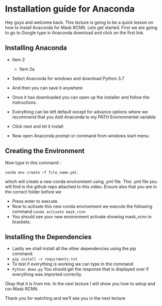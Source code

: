 # Installation guide for Anaconda
Hey guys and welcome back. This lecture is going to be a quick lesson on how to install Anaconda for Mask RCNN. Lets get started. 
First we are going to go to Google type in Anaconda download and click on the first link.
## Installing Anaconda 

* Item 2
  * Item 2a

*	Select Anaconda for windows and download Python 3.7
   *	And then you can save it  anywhere
*	Once it has downloaded you can open up the installer and follow the instructions.
   *	Everything can be left default except for advance options where we recommend that you Add Anaconda to my PATH Environmental variable 
   *	Click next and let it install		
*	Now open Anaconda prompt or command from windows start menu.

## Creating the Environment 

Now type in this command :

 ```conda env create –f file_name.yml```.
 
which will create a new conda environment using .yml file.  This .yml file you will find in the github repo attached to this video. Ensure also that you are in the correct folder before we 
 *	Press enter to execute.
*	Now to activate this new conda environment we execute the following command
```conda activate mask_rcnn```
   *	You should see your new environment activate showing mask_rcnn in brackets.
 
## Installing the Dependencies

*	Lastly we shall install all the other dependencies using the pip command.
 *	 ```pip install –r requirments.txt```
*	To test if everything is working we can type in the command
 *	```Python demo.py```
You should get the response that is displayed over if everything was imported correctly. 


Okay that it is from me. In the next lecture I will show you how to setup and run Mask RCNN. 

Thank you for watching and we’ll see you in the next lecture
